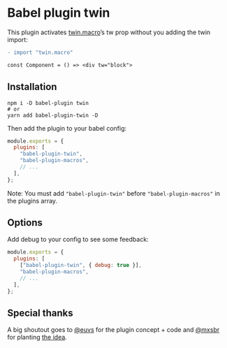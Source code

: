 # Babel plugin twin

This plugin activates [twin.macro](https://github.com/ben-rogerson/twin.macro)’s tw prop without you adding the twin import:

```diff
- import "twin.macro"

const Component = () => <div tw="block">
```

## Installation

```shell
npm i -D babel-plugin twin
# or
yarn add babel-plugin-twin -D
```

Then add the plugin to your babel config:

```js
module.exports = {
  plugins: [
    "babel-plugin-twin",
    "babel-plugin-macros",
    // ...
  ],
};
```

Note: You must add `"babel-plugin-twin"` before `"babel-plugin-macros"` in the plugins array.

## Options

Add debug to your config to see some feedback:

```js
module.exports = {
  plugins: [
    ["babel-plugin-twin", { debug: true }],
    "babel-plugin-macros",
    // ...
  ],
};
```

## Special thanks

A big shoutout goes to [@euvs](https://github.com/euvs) for the plugin concept + code and [@mxsbr](https://github.com/mxstbr) for planting [the idea](https://github.com/ben-rogerson/twin.macro/issues/247).
